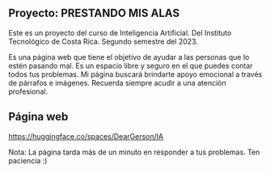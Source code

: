 ## Proyecto: PRESTANDO MIS ALAS

Este es un proyecto del curso de Inteligencia Artificial. Del Instituto Tecnológico de Costa Rica. Segundo semestre del 2023.

Es una página web que tiene el objetivo de ayudar a las personas que lo estén pasando mal. Es un espacio libre y seguro en el que puedes contar todos tus problemas. Mi página buscará brindarte apoyo emocional a través de párrafos e imágenes. Recuerda siempre acudir a una atención profesional.

## Página web

https://huggingface.co/spaces/DearGerson/IA

Nota: La página tarda más de un minuto en responder a tus problemas. Ten paciencia :)
